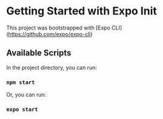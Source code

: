 # Getting Started with Expo Init

This project was bootstrapped with [Expo CLI] (https://github.com/expo/expo-cli)

## Available Scripts

In the project directory, you can run:

### `npm start` 

Or, you can run:

### `expo start`